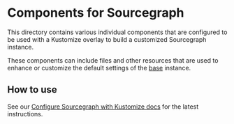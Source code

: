 # Components for Sourcegraph

This directory contains various individual components that are configured to be used with a Kustomize overlay to build a customized Sourcegraph instance.

These components can include files and other resources that are used to enhance or customize the default settings of the [base](../base) instance.

## How to use

See our [Configure Sourcegraph with Kustomize docs](https://docs.sourcegraph.com/admin/deploy/kubernetes/kustomize/configure) for the latest instructions.
